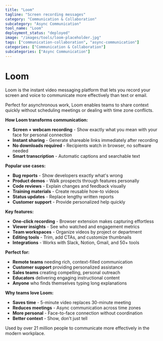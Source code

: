 ```yaml
---
title: "Loom"
tagline: "Screen recording messages"
category: "Communication & Collaboration"
subcategory: "Async Communication"
tool_name: "Loom"
deployment_status: "deployed"
image: "/images/tools/loom-placeholder.jpg"
tags: ["communication-collaboration", "async-communication"]
categories: ["Communication & Collaboration"]
subcategories: ["Async Communication"]
---
```


# Loom

Loom is the instant video messaging platform that lets you record your screen and voice to communicate more effectively than text or email.

Perfect for asynchronous work, Loom enables teams to share context quickly without scheduling meetings or dealing with time zone conflicts.

**How Loom transforms communication:**
- **Screen + webcam recording** - Show exactly what you mean with your face for personal connection
- **Instant sharing** - Generate shareable links immediately after recording  
- **No downloads required** - Recipients watch in browser, no software needed
- **Smart transcription** - Automatic captions and searchable text

**Popular use cases:**
- **Bug reports** - Show developers exactly what's wrong
- **Product demos** - Walk prospects through features personally
- **Code reviews** - Explain changes and feedback visually
- **Training materials** - Create reusable how-to videos
- **Status updates** - Replace lengthy written reports
- **Customer support** - Provide personalized help quickly

**Key features:**
- **One-click recording** - Browser extension makes capturing effortless
- **Viewer insights** - See who watched and engagement metrics
- **Team workspaces** - Organize videos by project or department
- **Editing tools** - Trim, add CTAs, and customize thumbnails
- **Integrations** - Works with Slack, Notion, Gmail, and 50+ tools

**Perfect for:**
- **Remote teams** needing rich, context-filled communication
- **Customer support** providing personalized assistance
- **Sales teams** creating compelling, personal outreach
- **Educators** delivering engaging instructional content
- **Anyone** who finds themselves typing long explanations

**Why teams love Loom:**
- **Saves time** - 5-minute video replaces 30-minute meeting
- **Reduces meetings** - Async communication across time zones
- **More personal** - Face-to-face connection without coordination
- **Better context** - Show, don't just tell

Used by over 21 million people to communicate more effectively in the modern workplace.